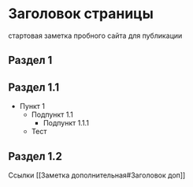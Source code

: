 # Заголовок страницы
стартовая заметка пробного сайта для публикации

## Раздел 1
## Раздел 1.1
- Пункт 1
	- Подпункт 1.1
		- Подпункт 1.1.1
	- Тест

## Раздел 1.2


Ссылки
[[Заметка дополнительная#Заголовок доп]]